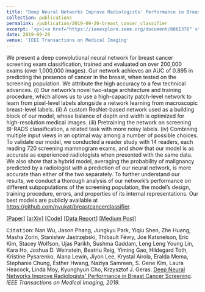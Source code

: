 ```yaml
---
title: "Deep Neural Networks Improve Radiologists' Performance in Breast Cancer Screening"
collection: publications
permalink: /publication/2019-09-20-breast_cancer_classifier
excerpt: '<p>[<a href="https://ieeexplore.ieee.org/document/8861376" style="color:#51ADC8;">Paper</a>] [<a href="https://arxiv.org/abs/1903.08297" style="color:#51ADC8;">arXiv</a>] [<a href="https://github.com/nyukat/breast_cancer_classifier" style="color:#51ADC8;">Code</a>] [<a href="https://cs.nyu.edu/~kgeras/reports/datav1.0.pdf" style="color:#51ADC8;">Data Report</a>] [<a href="https://medium.com/@jasonphang/deep-neural-networks-improve-radiologists-performance-in-breast-cancer-screening-565eb2bd3c9f" style="color:#51ADC8;">Medium Post</a>] - <a href="/publication/2019-09-20-breast_cancer_classifier" style="color:#51ADC8;">Abstract</a><br /><span style="font-family:Courier New">Citation</span>: Nan Wu, Jason Phang, Jungkyu Park, Yiqiu Shen, Zhe Huang, Masha Zorin, Stanisław Jastrzębski, Thibault Févry, Joe Katsnelson, Eric Kim, Stacey Wolfson, Ujas Parikh, Sushma Gaddam, Leng Leng Young Lin, Kara Ho, Joshua D. Weinstein, Beatriu Reig, Yiming Gao, Hildegard Toth, Kristine Pysarenko, Alana Lewin, Jiyon Lee, Krystal Airola, Eralda Mema, Stephanie Chung, Esther Hwang, Naziya Samreen, S. Gene Kim, Laura Heacock, Linda Moy, Kyunghyun Cho, Krzysztof J. Geras. <u>Deep Neural Networks Improve Radiologists&apos; Performance in Breast Cancer Screening</u>. <i>IEEE Transactions on Medical Imaging, 2019.</i></p>'
date: 2019-09-20
venue: 'IEEE Transactions on Medical Imaging'
---
```


We present a deep convolutional neural network for breast cancer screening exam classification, trained and evaluated on over 200,000 exams (over 1,000,000 images). Our network achieves an AUC of 0.895 in predicting the presence of cancer in the breast, when tested on the screening population. We attribute the high accuracy to a few technical advances. (i) Our network’s novel two-stage architecture and training procedure, which allows us to use a high-capacity patch-level network to learn from pixel-level labels alongside a network learning from macroscopic breast-level labels. (ii) A custom ResNet-based network used as a building block of our model, whose balance of depth and width is optimized for high-resolution medical images. (iii) Pretraining the network on screening BI-RADS classification, a related task with more noisy labels. (iv) Combining multiple input views in an optimal way among a number of possible choices. To validate our model, we conducted a reader study with 14 readers, each reading 720 screening mammogram exams, and show that our model is as accurate as experienced radiologists when presented with the same data. We also show that a hybrid model, averaging the probability of malignancy predicted by a radiologist with a prediction of our neural network, is more accurate than either of the two separately. To further understand our results, we conduct a thorough analysis of our network’s performance on different subpopulations of the screening population, the model’s design, training procedure, errors, and properties of its internal representations. Our best models are publicly available at https://github.com/nyukat/breastcancerclassifier.

[<a href="https://ieeexplore.ieee.org/document/8861376">Paper</a>]
[<a href="https://arxiv.org/abs/1903.08297">arXiv</a>]
[<a href="https://github.com/nyukat/breast_cancer_classifier">Code</a>]
[<a href="https://cs.nyu.edu/~kgeras/reports/datav1.0.pdf">Data Report</a>]
[<a href="https://medium.com/@jasonphang/deep-neural-networks-improve-radiologists-performance-in-breast-cancer-screening-565eb2bd3c9f">Medium Post</a>]

<span style="font-family:Courier New">Citation</span>: Nan Wu, Jason Phang, Jungkyu Park, Yiqiu Shen, Zhe Huang, Masha Zorin, Stanisław Jastrzębski, Thibault Févry, Joe Katsnelson, Eric Kim, Stacey Wolfson, Ujas Parikh, Sushma Gaddam, Leng Leng Young Lin, Kara Ho, Joshua D. Weinstein, Beatriu Reig, Yiming Gao, Hildegard Toth, Kristine Pysarenko, Alana Lewin, Jiyon Lee, Krystal Airola, Eralda Mema, Stephanie Chung, Esther Hwang, Naziya Samreen, S. Gene Kim, Laura Heacock, Linda Moy, Kyunghyun Cho, Krzysztof J. Geras. <u>Deep Neural Networks Improve Radiologists' Performance in Breast Cancer Screening</u>. <i>IEEE Transactions on Medical Imaging, 2019.</i> 